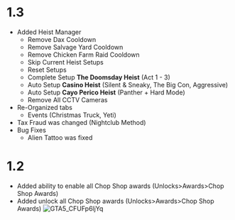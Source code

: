 # 1.3
- Added Heist Manager
   - Remove Dax Cooldown
   - Remove Salvage Yard Cooldown
   - Remove Chicken Farm Raid Cooldown
   - Skip Current Heist Setups
   - Reset Setups
   - Complete Setup **The Doomsday Heist** (Act 1 - 3)
   - Auto Setup **Casino Heist** (Silent & Sneaky, The Big Con, Aggressive)
   - Auto Setup **Cayo Perico Heist** (Panther + Hard Mode)
   - Remove All CCTV Cameras
 - Re-Organized tabs
   - Events (Christmas Truck, Yeti)
 - Tax Fraud was changed (Nightclub Method)
 - Bug Fixes
   - Alien Tattoo was fixed

# 1.2
- Added ability to enable all Chop Shop awards (Unlocks>Awards>Chop Shop Awards)
- Added unlock all Chop Shop awards (Unlocks>Awards>Chop Shop Awards)
![GTA5_CFUFp6ljYq](https://github.com/Unknxwn007/Apex/assets/122758988/6f9bf24c-b186-4a95-8cf2-de8c95decbd3)
